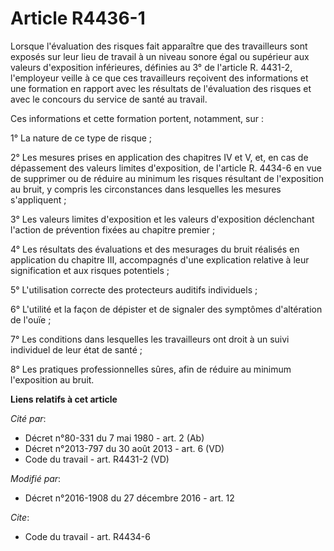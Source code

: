 # Article R4436-1

Lorsque l'évaluation des risques fait apparaître que des travailleurs sont exposés sur leur lieu de travail à un niveau
sonore égal ou supérieur aux valeurs d'exposition inférieures, définies au 3° de l'article R. 4431-2, l'employeur veille à ce
que ces travailleurs reçoivent des informations et une formation en rapport avec les résultats de l'évaluation des risques et
avec le concours du service de santé au travail. 

Ces informations et cette formation portent, notamment, sur : 

1° La nature de ce type de risque ; 

2° Les mesures prises en application des chapitres IV et V, et, en cas de dépassement des valeurs limites d'exposition, de
l'article R. 4434-6 en vue de supprimer ou de réduire au minimum les risques résultant de l'exposition au bruit, y compris
les circonstances dans lesquelles les mesures s'appliquent ; 

3° Les valeurs limites d'exposition et les valeurs d'exposition déclenchant l'action de prévention fixées au chapitre
premier ; 

4° Les résultats des évaluations et des mesurages du bruit réalisés en application du chapitre III, accompagnés d'une
explication relative à leur signification et aux risques potentiels ;

5° L'utilisation correcte des protecteurs auditifs individuels ; 

6° L'utilité et la façon de dépister et de signaler des symptômes d'altération de l'ouïe ; 

7° Les conditions dans lesquelles les travailleurs ont droit à un suivi individuel de leur état de santé ; 

8° Les pratiques professionnelles sûres, afin de réduire au minimum l'exposition au bruit.

**Liens relatifs à cet article**

_Cité par_:

  - Décret n°80-331 du 7 mai 1980 - art. 2 (Ab)
  - Décret n°2013-797 du 30 août 2013 - art. 6 (VD)
  - Code du travail - art. R4431-2 (VD)

_Modifié par_:

  - Décret n°2016-1908 du 27 décembre 2016 - art. 12

_Cite_:

  - Code du travail - art. R4434-6
